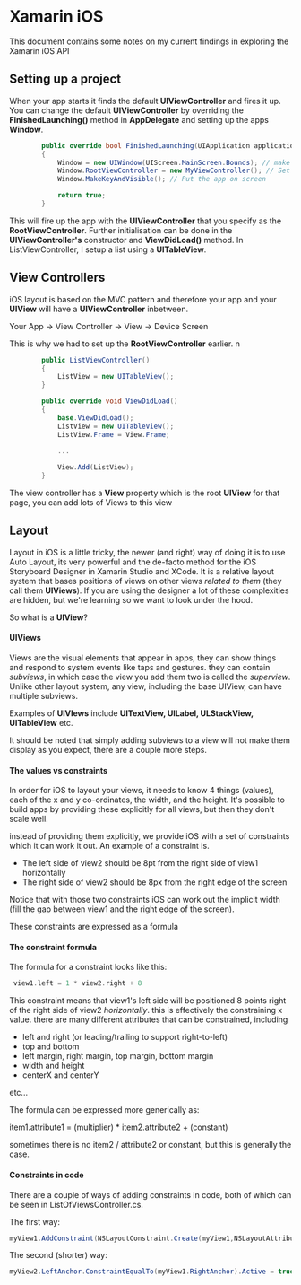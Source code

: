 # Xamarin iOS

This document contains some notes on my current findings in exploring the Xamarin iOS API

## Setting up a project

When your app starts it finds the default **UIViewController** and fires it up. You can change the default **UIViewController** by overriding the **FinishedLaunching()** method in **AppDelegate** and setting up the apps **Window**. 

```csharp
        public override bool FinishedLaunching(UIApplication application, NSDictionary launchOptions)
        {
            Window = new UIWindow(UIScreen.MainScreen.Bounds); // make the app take the whole screen
            Window.RootViewController = new MyViewController(); // Set the root view controller for the app
            Window.MakeKeyAndVisible(); // Put the app on screen

            return true;
        }
```

This will fire up the app with the **UIViewController** that you specify as the **RootViewController**. Further initialisation can be done in the **UIViewController's** constructor and **ViewDidLoad()** method. In ListViewController, I setup a list using a **UITableView**.

## View Controllers

iOS layout is based on the MVC pattern and therefore your app and your **UIView** will have a **UIViewController** inbetween.

Your App -> View Controller -> View -> Device Screen

This is why we had to set up the **RootViewController** earlier. n


```csharp
        public ListViewController()
        {
            ListView = new UITableView();
        }

        public override void ViewDidLoad()
        {
            base.ViewDidLoad();
            ListView = new UITableView();
            ListView.Frame = View.Frame;
            
            ...

            View.Add(ListView);
        }
```

The view controller has a **View** property which is the root **UIView** for that page, you can add lots of Views to this view

## Layout

Layout in iOS is a little tricky, the newer (and right) way of doing it is to use Auto Layout, its very powerful and the de-facto method for the iOS Storyboard Designer in Xamarin Studio and XCode. It is a relative layout system that bases positions of views on other views *related to them* (they call them **UIViews**). If you are using the designer a lot of these complexities are hidden, but we're learning so we want to look under the hood.

So what is a **UIView**?

#### UIViews

Views are the visual elements that appear in apps, they can show things and respond to system events like taps and gestures. they can contain _subviews_, in which case the view you add them two is called the _superview_. Unlike other layout system, any view, including the base UIView, can have multiple subviews.

Examples of **UIVIews** include **UITextView, UILabel, ULStackView, UITableView** etc.

It should be noted that simply adding subviews to a view will not make them display as you expect, there are a couple more steps.

#### The values vs constraints

In order for iOS to layout your views, it needs to know 4 things (values), each of the x and y co-ordinates, the width, and the height. It's possible to build apps by providing these explicitly for all views, but then they don't scale well.

instead of providing them explicitly, we provide iOS with a set of constraints which it can work it out. An example of a constraint is.

* The left side of view2 should be 8pt from the right side of view1 horizontally
* The right side of view2 should be 8px from the right edge of the screen

Notice that with those two constraints iOS can work out the implicit width (fill the gap between view1 and the right edge of the screen).

These constraints are expressed as a formula

#### The constraint formula

The formula for a constraint looks like this:

```swift
 view1.left = 1 * view2.right + 8
 ```

This constraint means that view1's left side will be positioned 8 points right of the right side of view2 _horizontally_. this is effectively the constraining x value. there are many different attributes that can be constrained, including 
* left and right (or leading/trailing to support right-to-left)
* top and bottom
* left margin, right margin, top margin, bottom margin
* width and height
* centerX and centerY

etc...

The formula can be expressed more generically as:

item1.attribute1 = (multiplier) * item2.attribute2 + (constant)

sometimes there is no item2 / attribute2 or constant, but this is generally the case.

#### Constraints in code

There are a couple of ways of adding constraints in code, both of which can be seen in ListOfViewsController.cs.

The first way:

```csharp
myView1.AddConstraint(NSLayoutConstraint.Create(myView1,NSLayoutAttribute.Left,NSLayoutRelation.Equal, myView2, NSLayoutAttribute.Right,1,0))
```

The second (shorter) way:

```csharp
myView2.LeftAnchor.ConstraintEqualTo(myView1.RightAnchor).Active = true;
```